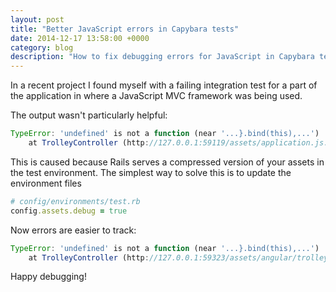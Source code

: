 ```yaml
---
layout: post
title: "Better JavaScript errors in Capybara tests"
date: 2014-12-17 13:58:00 +0000
category: blog
description: "How to fix debugging errors for JavaScript in Capybara tests"
---
```


In a recent project I found myself with a failing integration test for a part of the application in where a JavaScript MVC framework was being used.

The output wasn't particularly helpful:

~~~ js
TypeError: 'undefined' is not a function (near '...}.bind(this),...')
    at TrolleyController (http://127.0.0.1:59119/assets/application.js:64502)
~~~

This is caused because Rails serves a compressed version of your assets in the test environment. The simplest way to solve this is to update the environment files

~~~ ruby
# config/environments/test.rb
config.assets.debug = true
~~~

Now errors are easier to track:

~~~ js
TypeError: 'undefined' is not a function (near '...}.bind(this),...')
    at TrolleyController (http://127.0.0.1:59323/assets/angular/trolley/trolley_controller.js?body=1:72)
~~~

Happy debugging!
